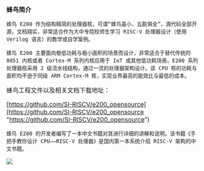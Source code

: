### 蜂鸟简介

<span style="font-size:16px;">
    
    蜂鸟 E200 作为结构精简的处理器核，可谓“蜂鸟虽小、五脏俱全”，源代码全部开源，文档翔实，非常适合作为大中专院校师生学习 RISC-V 处理器设计（使用 Verilog 语言）的教学或自学案例。
    
    蜂鸟 E200 主要面向极低功耗与极小面积的场景而设计，非常适合于替代传统的 8051 内核或者 Cortex-M 系列内核应用于 IoT 或其他低功耗场景。E200 系列处理器核采用 2 级流水线结构，通过一流的处理器架构设计。该 CPU 核的功耗与面积均不逊于同级 ARM Cortex-M 核，实现业界最高的能效比与最低的成本。
    
蜂鸟工程文件以及相关文档下载地址：
    
[https://github.com/SI-RISCV/e200_opensource](https://github.com/SI-RISCV/e200_opensource "https://github.com/SI-RISCV/e200_opensource")
    
    蜂鸟 E200 的开发者编写了一本中文书籍对其进行详细的讲解和说明。该书籍《手把手教你设计 CPU——RISC-V 处理器》是国内第一本系统介绍 RISC-V 架构的中文书籍。
    
</span>

![](https://rvboards.org/rvboards/dasdu8syrbgvtzvhfj12f4d5/images_dir/1627371051/16.png)
